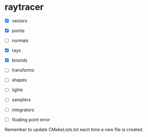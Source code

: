 # raytracer

- [x] vectors
- [x] points
- [ ] normals
- [x] rays
- [x] bounds
- [ ] transforms

- [ ] shapes
- [ ] lights
- [ ] samplers
- [ ] integrators

- [ ] floating point error

Remember to update CMakeLists.txt each time a new file is created.
